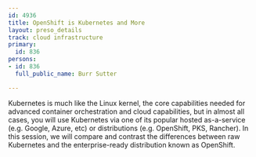 ```yaml
---
id: 4936
title: OpenShift is Kubernetes and More
layout: preso_details
track: cloud infrastructure
primary:
  id: 836
persons:
- id: 836
  full_public_name: Burr Sutter

---
```

Kubernetes is much like the Linux kernel, the core capabilities needed for advanced container orchestration and cloud capabilities, but in almost all cases, you will use Kubernetes via one of its popular hosted as-a-service (e.g. Google, Azure, etc) or distributions (e.g. OpenShift, PKS, Rancher).  In this session, we will compare and contrast the differences between raw Kubernetes and the enterprise-ready distribution known as OpenShift.  
